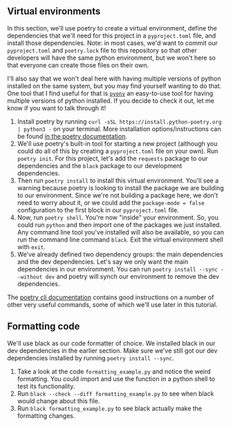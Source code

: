 ## Virtual environments

In this section, we'll use poetry to create a virtual environment, define the dependencies that we'll need for this project in a `pyproject.toml` file, and install those dependencies. Note: in most cases, we'd want to commit our `pyproject.toml` and `poetry.lock` file to this repository so that other developers will have the same python environment, but we won't here so that everyone can create those files on their own. 

I'll also say that we won't deal here with having multiple versions of python installed on the same system, but you may find yourself wanting to do that. One tool that I find useful for that is [`pyenv`](https://github.com/pyenv/pyenv) an easy-to-use tool for having multiple versions of python installed. If you decide to check it out, let me know if you want to talk through it!

1. Install poetry by running `curl -sSL https://install.python-poetry.org | python3 -` on your terminal. More installation options/instructions can be found [in the poetry documentation](https://python-poetry.org/docs/#installation).
2. We'll use poetry's built-in tool for starting a new project (although you could do all of this by creating a `pyproject.toml` file on your own). Run `poetry init`. For this project, let's add the `requests` package to our dependencies and the `black` package to our development dependencies. 
3. Then run `poetry install` to install this virtual environment. You'll see a warning because poetry is looking to install the package we are building to our environment. Since we're not building a package here, we don't need to worry about it, or we could add the `package-mode = false` configuration to the first block in our `pyproject.toml` file.
4. Now, run `poetry shell`. You're now "inside" your environment. So, you could run `python` and then import one of the packages we just installed. Any command line tool you've installed will also be available, so you can run the command line command `black`. Exit the virtual environment shell with `exit`.
5. We've already defined two dependency groups: the main dependencies and the dev dependencies. Let's say we only want the main dependencies in our environment. You can run `poetry install --sync --without dev` and poetry will synch our environment to remove the dev dependencies. 

The [poetry cli documentation](https://python-poetry.org/docs/cli/) contains good instructions on a number of other very useful commands, some of which we'll  use later in this tutorial.

## Formatting code

We'll use black as our code formatter of choice. We installed black in our dev dependencies in the earlier section. Make sure we've still got our dev dependencies installed by running `poetry install --sync`. 

1. Take a look at the code `formatting_example.py` and notice the weird formatting. You could import and use the function in a python shell to test its functionality.
2. Run `black --check --diff formatting_example.py` to see when black would change about this file. 
3. Run `black formatting_example.py` to see black actually make the formatting changes. 

